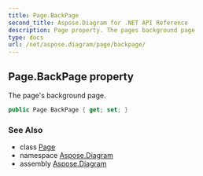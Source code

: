 ```yaml
---
title: Page.BackPage
second_title: Aspose.Diagram for .NET API Reference
description: Page property. The pages background page
type: docs
url: /net/aspose.diagram/page/backpage/
---
```

## Page.BackPage property

The page's background page.

```csharp
public Page BackPage { get; set; }
```

### See Also

* class [Page](../)
* namespace [Aspose.Diagram](../../page/)
* assembly [Aspose.Diagram](../../../)


